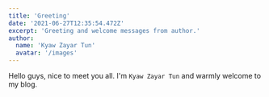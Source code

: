 ```yaml
---
title: 'Greeting'
date: '2021-06-27T12:35:54.472Z'
excerpt: 'Greeting and welcome messages from author.'
author:
  name: 'Kyaw Zayar Tun'
  avatar: '/images'
---
```


Hello guys, nice to meet you all. I'm `Kyaw Zayar Tun` and warmly welcome to my blog.